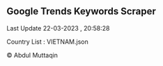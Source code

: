 

## Google Trends Keywords Scraper 
 
Last Update 22-03-2023 , 20:58:28

Country List :
VIETNAM.json



© Abdul Muttaqin 
